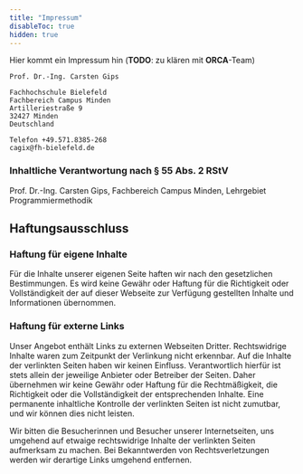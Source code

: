 ```yaml
---
title: "Impressum"
disableToc: true
hidden: true
---
```



Hier kommt ein Impressum hin (**TODO**: zu klären mit **ORCA**-Team)


```plaintext
Prof. Dr.-Ing. Carsten Gips

Fachhochschule Bielefeld
Fachbereich Campus Minden
Artilleriestraße 9
32427 Minden
Deutschland

Telefon +49.571.8385-268
cagix@fh-bielefeld.de
```

### Inhaltliche Verantwortung nach § 55 Abs. 2 RStV

Prof. Dr.-Ing. Carsten Gips, Fachbereich Campus Minden, Lehrgebiet Programmiermethodik

## Haftungsausschluss

### Haftung für eigene Inhalte

Für die Inhalte unserer eigenen Seite haften wir nach den gesetzlichen Bestimmungen. Es wird keine Gewähr oder Haftung für die Richtigkeit oder Vollständigkeit der auf dieser Webseite zur Verfügung gestellten Inhalte und Informationen übernommen.

### Haftung für externe Links

Unser Angebot enthält Links zu externen Webseiten Dritter. Rechtswidrige Inhalte waren zum Zeitpunkt der Verlinkung nicht erkennbar. Auf die Inhalte der verlinkten Seiten haben wir keinen Einfluss. Verantwortlich hierfür ist stets allein der jeweilige Anbieter oder Betreiber der Seiten. Daher übernehmen wir keine Gewähr oder Haftung für die Rechtmäßigkeit, die Richtigkeit oder die Vollständigkeit der entsprechenden Inhalte. Eine permanente inhaltliche Kontrolle der verlinkten Seiten ist nicht zumutbar, und wir können  dies nicht leisten.

Wir bitten die Besucherinnen und Besucher unserer Internetseiten, uns umgehend auf etwaige rechtswidrige Inhalte der verlinkten Seiten aufmerksam zu machen. Bei Bekanntwerden von Rechtsverletzungen werden wir derartige Links umgehend entfernen.

